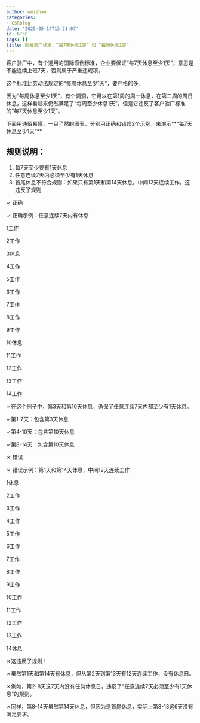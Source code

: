 ```yaml
---
author: weizhan
categories:
- CSRblog
date: '2025-05-14T13:21:07'
id: 6738
tags: []
title: 图解验厂标准：“每7天休息1天” 和 “每周休息1天”
---
```


客户验厂中，有个通用的国际惯例标准，企业要保证“每7天休息至少1天”，意思是不能连续上班7天，否则属于严重违规项。

这个标准比劳动法规定的“每周休息至少1天”，要严格的多。

因为“每周休息至少1天”，有个漏洞，它可以在第1周的周一休息，在第二周的周日休息，这样看起来仍然满足了“每周至少休息1天”。但是它违反了客户验厂标准的“每7天休息至少1天”。

下面用通俗易懂、一目了然的图表，分别用正确和错误2个示例，来演示**“每7天休息至少1天”**

## 规则说明：

  1. 每7天至少要有1天休息
  2. 任意连续7天内必须至少有1天休息
  3. 首尾休息不符合规则：如果只有第1天和第14天休息，中间12天连续工作，这违反了规则

✓ 正确

✓ 正确示例：任意连续7天内有休息

1工作

2工作

3休息

4工作

5工作

6工作

7工作

8工作

9工作

10休息

11工作

12工作

13工作

14工作

✓在这个例子中，第3天和第10天休息，确保了任意连续7天内都至少有1天休息。

✓第1-7天：包含第3天休息

✓第4-10天：包含第10天休息

✓第8-14天：包含第10天休息

✗ 错误

✗ 错误示例：第1天和第14天休息，中间12天连续工作

1休息

2工作

3工作

4工作

5工作

6工作

7工作

8工作

9工作

10工作

11工作

12工作

13工作

14休息

✗这违反了规则！

✗虽然第1天和第14天有休息，但从第2天到第13天有12天连续工作，没有休息日。

✗例如，第2-8天这7天内没有任何休息日，违反了"任意连续7天必须至少有1天休息"的规则。

✗同样，第8-14天虽然第14天休息，但因为是首尾休息，实际上第8-13这6天没有满足要求。


